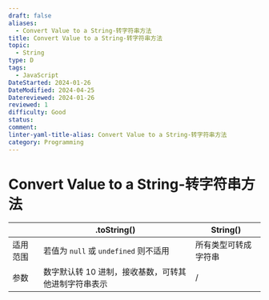 ```yaml
---
draft: false
aliases:
  - Convert Value to a String-转字符串方法
title: Convert Value to a String-转字符串方法
topic:
  - String
type: D
tags:
  - JavaScript
DateStarted: 2024-01-26
DateModified: 2024-04-25
Datereviewed: 2024-01-26
reviewed: 1
difficulty: Good
status: 
comment: 
linter-yaml-title-alias: Convert Value to a String-转字符串方法
category: Programming
---
```


# Convert Value to a String-转字符串方法

|          | .toString()                                          | String()             |
| -------- | ---------------------------------------------------- | -------------------- |
| 适用范围 | 若值为 `null` 或 `undefined` 则不适用                | 所有类型可转成字符串 |
| 参数     | 数字默认转 10 进制，接收基数，可转其他进制字符串表示 | /                    |

